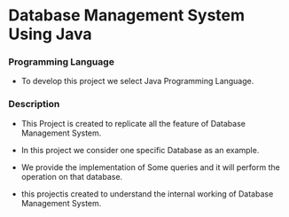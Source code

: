 # Database Management System Using Java

<h3 align="left">Programming Language</h3>

- To develop this project we select Java Programming Language.

<h3 align="left">Description</h3> 

- This Project is created to replicate all the feature of Database Management System. 

- In this project we consider one specific Database as an example.

- We provide the implementation of Some queries and it will perform
the operation on that database.

- this projectis created to understand the internal working of Database
Management System.


